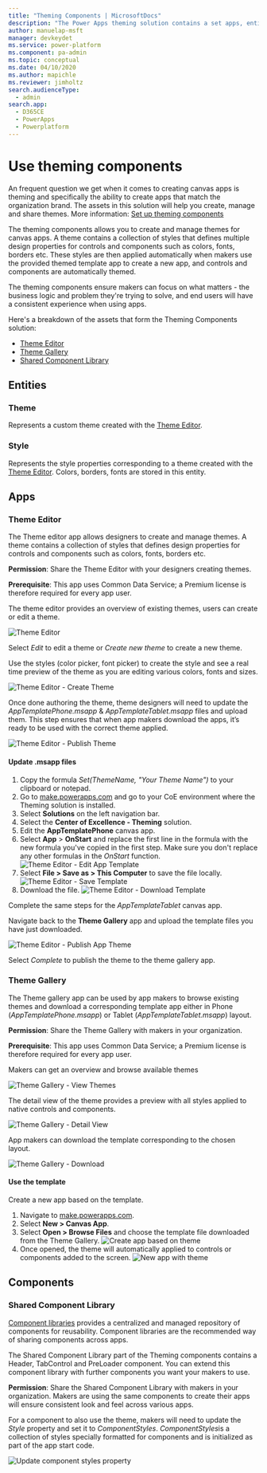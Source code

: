 ```yaml
---
title: "Theming Components | MicrosoftDocs"
description: "The Power Apps theming solution contains a set apps, entities, custom controls and a component library.  The Theme editor app allows designers to create and manage themes."
author: manuelap-msft
manager: devkeydet
ms.service: power-platform
ms.component: pa-admin
ms.topic: conceptual
ms.date: 04/10/2020
ms.author: mapichle
ms.reviewer: jimholtz
search.audienceType: 
  - admin
search.app: 
  - D365CE
  - PowerApps
  - Powerplatform
---
```

# Use theming components

An frequent question we get when it comes to creating canvas apps is theming and specifically the ability to create apps that match the organization brand.  The assets in this solution will help you create, manage and share themes. More information: [Set up theming components](setup-theming.md)

The theming components allows you to create and manage themes for canvas apps. A theme contains a collection of styles that defines multiple design properties for controls and components such as colors, fonts, borders etc. These styles are then applied automatically when makers use the provided themed template app to create a new app, and controls and components are automatically themed.

The theming components ensure makers can focus on what matters - the business logic and problem they're trying to solve, and end users will have a consistent experience when using apps.

Here's a breakdown of the assets that form the Theming Components solution:

- [Theme Editor](#apps)
- [Theme Gallery](#apps)
- [Shared Component Library](#components)

## Entities

### Theme

Represents a custom theme created with the [Theme Editor](#apps).

### Style

Represents the style properties corresponding to a theme created with the [Theme Editor](#apps). Colors, borders, fonts are stored in this entity.

## Apps

### Theme Editor

The Theme editor app allows designers to create and manage themes. A theme contains a collection of styles that defines design properties for controls and components such as colors, fonts, borders etc.

**Permission**: Share the Theme Editor with your designers creating themes.

**Prerequisite**: This app uses Common Data Service; a Premium license is therefore required for every app user.

The theme editor provides an overview of existing themes, users can create or edit a theme.

![Theme Editor](media/theming-4.png "Theme Editor")

Select *Edit* to edit a theme or *Create new theme* to create a new theme.

Use the styles (color picker, font picker) to create the style and see a real time preview of the theme as you are editing various colors, fonts and sizes.

![Theme Editor - Create Theme](media/theming-5.png "Theme Editor - Create Theme")

Once done authoring the theme, theme designers will need to update the *AppTemplatePhone.msapp* & *AppTemplateTablet.msapp* files and upload them. This step ensures that when app makers download the apps, it’s ready to be used with the correct theme applied.  

![Theme Editor - Publish Theme](media/theming-6.png "Theme Editor - Publish Theme")

#### Update .msapp files

1. Copy the formula *Set(ThemeName, "Your Theme Name")* to your clipboard or notepad.
1. Go to [make.powerapps.com](<https://make.powerapps.com>) and go to your CoE environment where the Theming solution is installed.
1. Select **Solutions** on the left navigation bar.
1. Select the **Center of Excellence - Theming** solution.
1. Edit the **AppTemplatePhone** canvas app.
1. Select **App** > **OnStart** and replace the first line in the formula with the new formula you've copied in the first step. Make sure you don't replace any other formulas in the *OnStart* function.
    ![Theme Editor - Edit App Template](media/theming-8.png "Theme Editor - Edit App Template")
1. Select **File > Save as > This Computer** to save the file locally.
    ![Theme Editor - Save Template](media/theming-9.png "Theme Editor - Save Template")
1. Download the file.
  ![Theme Editor - Download Template](media/theming-10.png "Theme Editor - Download Template")

Complete the same steps for the *AppTemplateTablet* canvas app.

Navigate back to the **Theme Gallery** app and upload the template files you have just downloaded.

![Theme Editor - Publish App Theme](media/theming-11.png "Theme Editor - Publish App Theme")

Select *Complete* to publish the theme to the theme gallery app.

### Theme Gallery

The Theme gallery app can be used by app makers to browse existing themes and download a corresponding template app either in Phone (*AppTemplatePhone.msapp*) or Tablet (*AppTemplateTablet.msapp*) layout.

**Permission**: Share the Theme Gallery with makers in your organization.

**Prerequisite**: This app uses Common Data Service; a Premium license is therefore required for every app user.

Makers can get an overview and browse available themes

![Theme Gallery - View Themes](media/theming-14.png "Theme Gallery - View Themes")

The detail view of the theme provides a preview with all styles applied to native controls and components.

![Theme Gallery - Detail View](media/theming-12.png "Theme Gallery - Detail View")

App makers can download the template corresponding to the chosen layout.

![Theme Gallery - Download](media/theming-13.png "Theme Gallery - Download")

#### Use the template

Create a new app based on the template.

1. Navigate to [make.powerapps.com](<https://make.powerapps.com>).
1. Select **New > Canvas App**.
1. Select **Open > Browse Files** and choose the template file downloaded from the Theme Gallery.
    ![Create app based on theme](media/theming-15.png "Create app based on theme")
1. Once opened, the theme will automatically applied to controls or components added to the screen.
    ![New app with theme](media/theming-16.png "New app with theme")

## Components

### Shared Component Library

[Component libraries](https://docs.microsoft.com/powerapps/maker/canvas-apps/component-library) provides a centralized and managed repository of components for reusability. Component libraries are the recommended way of sharing components across apps.

The Shared Component Library part of the Theming components contains a Header, TabControl and PreLoader component. You can extend this component library with further components you want your makers to use.

**Permission**: Share the Shared Component Library with makers in your organization. Makers are using the same components to create their apps will ensure consistent look and feel across various apps.

For a component to also use the theme, makers will need to update the *Style* property and set it to *ComponentStyles*. *ComponentStyles*is a collection of styles specially formatted for components and is initialized as part of the app start code.

![Update component styles property](media/theming-17.png "Update component styles property")
